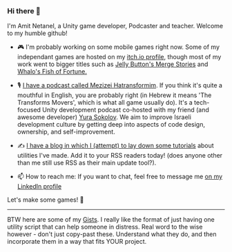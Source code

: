 ### Hi there 👋

I'm Amit Netanel, a Unity game developer, Podcaster and teacher. Welcome to my humble github!

- 🎮 I'm probably working on some mobile games right now. Some of my independant games are hosted on my [itch.io profile](https://abbabon.itch.io/), though most of my work went to bigger titles such as [Jelly Button's Merge Stories](https://www.instagram.com/merge_stories/?hl=en) and [Whalo's Fish of Fortune.](https://play.google.com/store/apps/details?id=com.whalo.games.fishoffortune&hl=en&gl=US)

- 🎙️ [I have a podcast called Mezizei Hatransformim](https://linktr.ee/mezizim). If you think it's quite a mouthful in English, you are probably right (in Hebrew it means 'The Transforms Movers', which is what all game usually do). It's a tech-focused Unity development podcast co-hosted with my friend (and awesome developer) [Yura Sokolov](https://github.com/migus88). We aim to improve Israeli development culture by getting deep into aspects of code design, ownership, and self-improvement.

- ✍️ [I have a blog in which I (attempt) to lay down some tutorials](https://abbabon.github.io/) about utilities I've made. Add it to your RSS readers today! (does anyone other than me still use RSS as their main update tool?).

- 📫 How to reach me: If you want to chat, feel free to message me [on my LinkedIn profile](https://www.linkedin.com/in/amitnetanel/)

Let's make some games! 🚀

----

BTW here are some of my [Gists](https://gist.github.com/Abbabon). I really like the format of just having one utility script that can help someone in distress. Real word to the wise however - don't just copy-past these. Understand what they do, and then incorporate them in a way that fits YOUR project.

